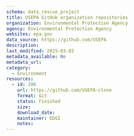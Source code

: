 ```yaml
---
schema: data_rescue_project 
title: USEPA GitHub organization repositories
organization: Environmental Protection Agency
agency: Environmental Protection Agency
websites: epa.gov
data_source: https://github.com/USEPA
description: 
last_modified: 2025-03-03
metadata_available: No
metadata_url: 
category:
  - Environment
resources:
  - id: 206
    url: https://github.com/USEPA-clone
    format: Git
    status: Finished
    size: 
    download_date: 
    maintainer: EDGI
    notes: 
---
```

